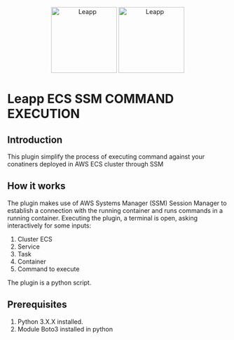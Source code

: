 <p align="center">
  <img src="https://github.com/Noovolari/leapp/blob/master/.github/images/README-1.png#gh-dark-mode-only" alt="Leapp" height="150" />
    <img src="https://github.com/Noovolari/leapp/blob/master/.github/images/README-1-dark.png#gh-light-mode-only" alt="Leapp" height="150" />
</p>

# Leapp ECS SSM COMMAND EXECUTION

## Introduction
This plugin simplify the process of executing command against your conatiners deployed in AWS ECS cluster through SSM

## How it works
The plugin makes use of AWS Systems Manager (SSM) Session Manager to establish a connection with the running container and runs commands in a running container.
Executing the plugin, a terminal is open, asking interactively for some inputs:

1. Cluster ECS
1. Service
1. Task
1. Container
1. Command to execute

The plugin is a python script.

## Prerequisites

1. Python 3.X.X installed.
1. Module Boto3 installed in python

